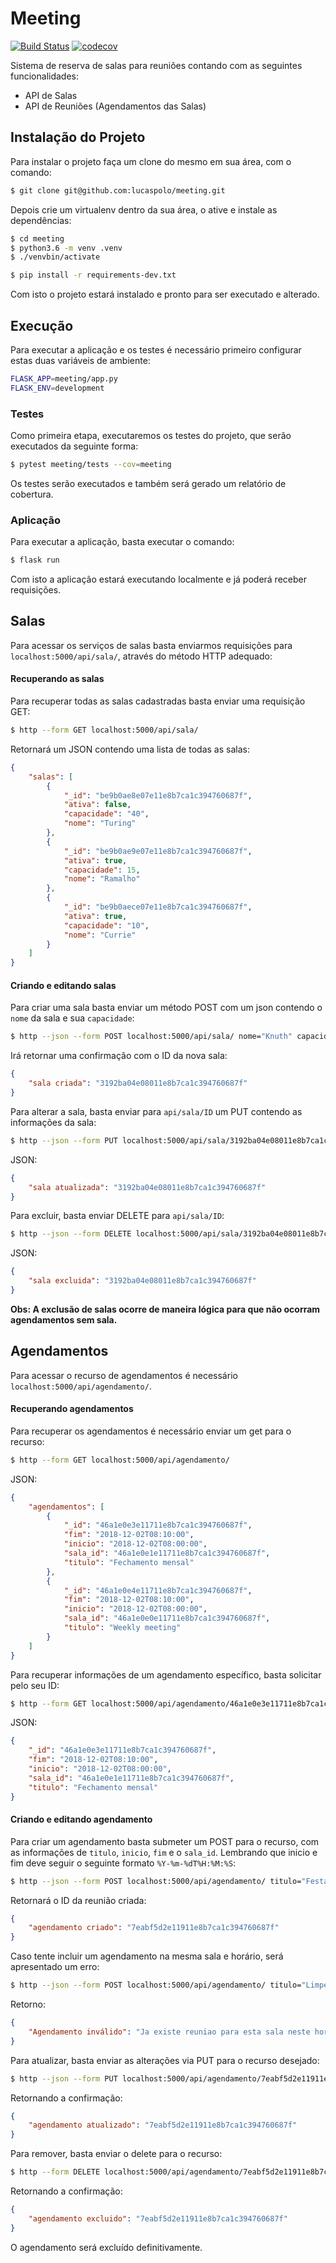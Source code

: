 # Meeting

[![Build Status](https://travis-ci.org/lucaspolo/meeting.svg?branch=master)](https://travis-ci.org/lucaspolo/meeting)
[![codecov](https://codecov.io/gh/lucaspolo/meeting/branch/master/graph/badge.svg)](https://codecov.io/gh/lucaspolo/meeting)

Sistema de reserva de salas para reuniões contando com as seguintes funcionalidades:

- API de Salas
- API de Reuniões (Agendamentos das Salas)

## Instalação do Projeto

Para instalar o projeto faça um clone do mesmo em sua área, com o comando:

```bash
$ git clone git@github.com:lucaspolo/meeting.git
```

Depois crie um virtualenv dentro da sua área, o ative e instale as dependências:

```bash
$ cd meeting
$ python3.6 -m venv .venv
$ ./venvbin/activate

$ pip install -r requirements-dev.txt
```

Com isto o projeto estará instalado e pronto para ser executado e alterado.

## Execução

Para executar a aplicação e os testes é necessário primeiro configurar estas duas variáveis de ambiente:

```bash
FLASK_APP=meeting/app.py
FLASK_ENV=development
```

### Testes

Como primeira etapa, executaremos os testes do projeto, que serão executados da seguinte forma:

```bash
$ pytest meeting/tests --cov=meeting
```

Os testes serão executados e também será gerado um relatório de cobertura.

### Aplicação

Para executar a aplicação, basta executar o comando:

```bash
$ flask run
```

Com isto a aplicação estará executando localmente e já poderá receber requisições.

## Salas

Para acessar os serviços de salas basta enviarmos requisições para `localhost:5000/api/sala/`, através do método HTTP adequado:

#### Recuperando as salas

Para recuperar todas as salas cadastradas basta enviar uma requisição GET:

```bash
$ http --form GET localhost:5000/api/sala/

```
Retornará um JSON contendo uma lista de todas as salas:

```json
{
    "salas": [
        {
            "_id": "be9b0ae8e07e11e8b7ca1c394760687f",
            "ativa": false,
            "capacidade": "40",
            "nome": "Turing"
        },
        {
            "_id": "be9b0ae9e07e11e8b7ca1c394760687f",
            "ativa": true,
            "capacidade": 15,
            "nome": "Ramalho"
        },
        {
            "_id": "be9b0aece07e11e8b7ca1c394760687f",
            "ativa": true,
            "capacidade": "10",
            "nome": "Currie"
        }
    ]
}
```

#### Criando e editando salas

Para criar uma sala basta enviar um método POST com um json contendo o `nome` da sala e sua `capacidade`:

```bash
$ http --json --form POST localhost:5000/api/sala/ nome="Knuth" capacidade=10 
```

Irá retornar uma confirmação com o ID da nova sala:

```json
{
    "sala criada": "3192ba04e08011e8b7ca1c394760687f"
}
```

Para alterar a sala, basta enviar para `api/sala/ID` um PUT contendo as informações da sala:

```bash
$ http --json --form PUT localhost:5000/api/sala/3192ba04e08011e8b7ca1c394760687f nome="Knuth" capacidade=30
```

JSON:
```json
{
    "sala atualizada": "3192ba04e08011e8b7ca1c394760687f"
}
```

Para excluir, basta enviar DELETE para `api/sala/ID`:

```bash
$ http --json --form DELETE localhost:5000/api/sala/3192ba04e08011e8b7ca1c394760687f
```

JSON:
```json
{
    "sala excluida": "3192ba04e08011e8b7ca1c394760687f"
}
```

**Obs: A exclusão de salas ocorre de maneira lógica para que não ocorram agendamentos sem sala.**

## Agendamentos

Para acessar o recurso de agendamentos é necessário `localhost:5000/api/agendamento/`.

#### Recuperando agendamentos

Para recuperar os agendamentos é necessário enviar um get para o recurso:

```bash
$ http --form GET localhost:5000/api/agendamento/
```

JSON:
```json
{
    "agendamentos": [
        {
            "_id": "46a1e0e3e11711e8b7ca1c394760687f",
            "fim": "2018-12-02T08:10:00",
            "inicio": "2018-12-02T08:00:00",
            "sala_id": "46a1e0e1e11711e8b7ca1c394760687f",
            "titulo": "Fechamento mensal"
        },
        {
            "_id": "46a1e0e4e11711e8b7ca1c394760687f",
            "fim": "2018-12-02T08:10:00",
            "inicio": "2018-12-02T08:00:00",
            "sala_id": "46a1e0e0e11711e8b7ca1c394760687f",
            "titulo": "Weekly meeting"
        }
    ]
}
```

Para recuperar informações de um agendamento específico, basta solicitar pelo seu ID:

```bash
$ http --form GET localhost:5000/api/agendamento/46a1e0e3e11711e8b7ca1c394760687f
```

JSON:
```json
{
    "_id": "46a1e0e3e11711e8b7ca1c394760687f",
    "fim": "2018-12-02T08:10:00",
    "inicio": "2018-12-02T08:00:00",
    "sala_id": "46a1e0e1e11711e8b7ca1c394760687f",
    "titulo": "Fechamento mensal"
}
```

#### Criando e editando agendamento

Para criar um agendamento basta submeter um POST para o recurso, com as informações de `titulo`, `inicio`, `fim` e o `sala_id`. Lembrando que inicio e fim deve seguir o seguinte formato `%Y-%m-%dT%H:%M:%S`:

```bash
$ http --json --form POST localhost:5000/api/agendamento/ titulo="Festa de Fim de Ano" inicio="2018-12-20T18:00:00" fim="2018-12-20T22:00:00" sala_id="46a1e0e1e11711e8b7ca1c394760687f"
```

Retornará o ID da reunião criada:

```json
{
    "agendamento criado": "7eabf5d2e11911e8b7ca1c394760687f"
}
```

Caso tente incluir um agendamento na mesma sala e horário, será apresentado um erro:

```bash
$ http --json --form POST localhost:5000/api/agendamento/ titulo="Limpeza de carpete" inicio="2018-12-20T20:00:00" fim="2018-12-20T22:00:00" sala_id="46a1e0e1e11711e8b7ca1c394760687f"
```
Retorno:

```json
{
    "Agendamento inválido": "Ja existe reuniao para esta sala neste horario"
}
```

Para atualizar, basta enviar as alterações via PUT para o recurso desejado:

```bash
$ http --json --form PUT localhost:5000/api/agendamento/7eabf5d2e11911e8b7ca1c394760687f titulo="Limpeza de carpete" inicio="2018-12-20T18:00:00" fim="2018-12-20T22:00:00" sala_id="46a1e0e1e11711e8b7ca1c394760687f"
```

Retornando a confirmação:

```json
{
    "agendamento atualizado": "7eabf5d2e11911e8b7ca1c394760687f"
}
```

Para remover, basta enviar o delete para o recurso:

```bash
$ http --form DELETE localhost:5000/api/agendamento/7eabf5d2e11911e8b7ca1c394760687f
```

Retornando a confirmação:

```json
{
    "agendamento excluido": "7eabf5d2e11911e8b7ca1c394760687f"
}
```

O agendamento será excluído definitivamente.